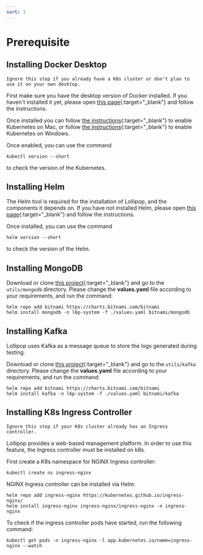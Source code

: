 ```yaml
---
sort: 1
---
```


# Prerequisite

## Installing Docker Desktop

```warning
Ignore this step if you already have a K8s cluster or don't plan to use it on your own desktop.
```

First make sure you have the desktop version of Docker installed.
If you haven't installed it yet, please open [this page](https://www.docker.com/products/docker-desktop){:target="_blank"} and follow the instructions.

Once installed you can follow [the instructions](https://docs.docker.com/docker-for-mac/#kubernetes){:target="_blank"} to enable Kubernetes on Mac,
or follow [the instructions](https://docs.docker.com/docker-for-windows/#kubernetes){:target="_blank"} to enable Kubernetes on Windows.

Once enabled, you can use the command

```shell
kubectl version --short
``` 

to check the version of the Kubernetes.

## Installing Helm

The Helm tool is required for the installation of Lollipop, and the components it depends on.
If you have not installed Helm, please open [this page](https://helm.sh/docs/intro/install){:target="_blank"} and follow the instructions.

Once installed, you can use the command

```shell
helm version --short
``` 

to check the version of the Helm.

## Installing MongoDB

Download or clone [this project](https://github.com/l6p/helm){:target="_blank"} and go to the ```utils/mongodb``` directory.
Please change the **values.yaml** file according to your requirements, and run the command:

```shell
helm repo add bitnami https://charts.bitnami.com/bitnami
helm install mongodb -n l6p-system -f ./values.yaml bitnami/mongodb
```

## Installing Kafka

Lollipop uses Kafka as a message queue to store the logs generated during testing.

Download or clone [this project](https://github.com/l6p/helm){:target="_blank"} and go to the ```utils/kafka``` directory.
Please change the **values.yaml** file according to your requirements, and run the command:

```shell
helm repo add bitnami https://charts.bitnami.com/bitnami
helm install kafka -n l6p-system -f ./values.yaml bitnami/kafka
```

## Installing K8s Ingress Controller

```warning
Ignore this step if your K8s cluster already has an Ingress controller.
```

Lollipop provides a web-based management platform. In order to use this feature, the Ingress controller must be installed on k8s.

First create a K8s namespace for NGINX Ingress controller:

```shell
kubectl create ns ingress-nginx
```

NGINX Ingress controller can be installed via Helm:

```shell
helm repo add ingress-nginx https://kubernetes.github.io/ingress-nginx/
helm install ingress-nginx ingress-nginx/ingress-nginx -n ingress-nginx
```

To check if the ingress controller pods have started, run the following command:

```shell
kubectl get pods -n ingress-nginx -l app.kubernetes.io/name=ingress-nginx --watch
```
